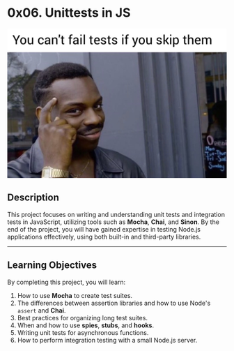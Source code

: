 # 0x06. Unittests in JS

![Unit Testing Illustration](./readmeAssets.jpeg)

## Description

This project focuses on writing and understanding unit tests and integration tests in JavaScript, utilizing tools such as **Mocha**, **Chai**, and **Sinon**. By the end of the project, you will have gained expertise in testing Node.js applications effectively, using both built-in and third-party libraries.

---

## Learning Objectives

By completing this project, you will learn:

1. How to use **Mocha** to create test suites.
2. The differences between assertion libraries and how to use Node's `assert` and **Chai**.
3. Best practices for organizing long test suites.
4. When and how to use **spies**, **stubs**, and **hooks**.
5. Writing unit tests for asynchronous functions.
6. How to perform integration testing with a small Node.js server.
